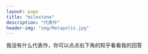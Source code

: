 ```yaml
---
layout: page
title: "milestone"
description: "代表作"
header-img: "img/Metapolis.jpg"
---
```


我没有什么代表作，你可以点点右下角的知乎看看我的回答






